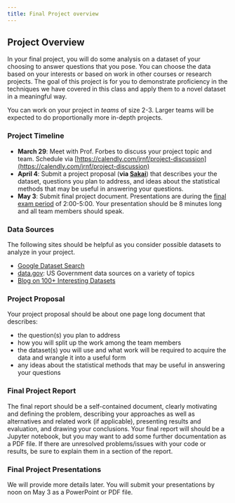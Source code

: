 ```yaml
---
title: Final Project overview
---
```


## Project Overview

In your final project, you will do some analysis on a dataset of your choosing to answer questions that you pose.  You can choose the data based on your interests or based on work in other courses or research projects. The goal of this project is for you to demonstrate proficiency in the techniques we have covered in this class and apply them to a novel dataset in a meaningful way.

You can work on your project in *teams* of size 2-3. Larger teams will be expected to do proportionally more in-depth projects.

### Project Timeline

* **March 29**: Meet with Prof. Forbes to discuss your project topic and team. Schedule via [https://calendly.com/jrnf/project-discussion](https://calendly.com/jrnf/project-discussion) 
* **April 4**: Submit a project proposal (**via [Sakai](https://sakai.duke.edu/portal/directtool/51fa0753-829f-4558-af51-49bae17f07a1/)**) that describes your the dataset, questions you plan to address, and ideas about the statistical methods that may be useful in answering your questions.
* **May 3**: Submit final project document. Presentations are during the [final exam period](https://registrar.duke.edu/calendars-key-dates/exam-schedules) of 2:00-5:00. Your presentation should be 8 minutes long and all team members should speak. 

### Data Sources

The following sites should be helpful as you consider possible datasets to analyze in your project.

* [Google Dataset Search](https://toolbox.google.com/datasetsearch)
* [data.gov](https://www.data.gov/): US Government data sources on a variety of topics
* [Blog on 100+ Interesting Datasets](http://rs.io/100-interesting-data-sets-for-statistics/)

### Project Proposal

Your project proposal should be about one page long document that describes:

* the question(s) you plan to address
* how you will split up the work among the team members
* the dataset(s) you will use and what work will be required to acquire the data and wrangle it into a useful form
* any ideas about the statistical methods that may be useful in answering your questions

### Final Project Report

The final report should be a self-contained document, clearly
motivating and defining the problem, describing your approaches as
well as alternatives and related work (if applicable), presenting
results and evaluation, and drawing your conclusions. Your final
report will should be a Jupyter notebook, but you may want to add some
further documentation as a PDF file.  If there are unresolved
problems/issues with your code or results, be sure to explain them in
a section of the report.

### Final Project Presentations

We will provide more details later. You will submit your presentations
by noon on May 3 as a PowerPoint or PDF file.